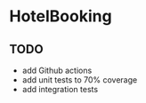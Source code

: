 # HotelBooking

## TODO

- add Github actions
- add unit tests to 70% coverage
- add integration tests

